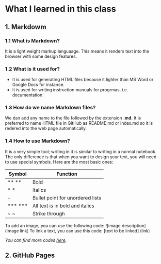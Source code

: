 # What I learned in this class
## 1. Markdowm
### 1.1 What is Markdown?
It is a light weight markup languaage. This means it renders text into the browser with some design features. 
### 1.2 What is it used for?
* It is used for generating HTML files because it lighter than MS Word or Google Docs for instance.
* It is used for writing instruction manuals for progrmas. i.e. documentation.
### 1.3 How do we name  Markdown files?
We dan add any name to the file followed by the extension **.md.** It is preferred to name HTML file in GitHub as README.md or index.md so it is redered into the web page automatically. 
### 1.4 How to use Markdown?
It is a very simple tool; writing in it is similar to writing in a normal notebook. The only difference is that when you want to design your text, you will need to use special symbols. Here are the most basic ones: 

Symbol | Function
----------- | --------
** ** | Bold
\* \* | Italics
\- | Bullet point for unordered lists
\*** \*** | All text is in bold and italics
\~ \~ | Strike through          


To add an image, you can use the following code: \![image description] (image link)
To link a text, you can use this code: \[text to be linked] (link)

*You can find more codes [here](https://docs.github.com/en/free-pro-team@latest/github/writing-on-github/basic-writing-and-formatting-syntax).*

## 2. GitHub Pages


 


